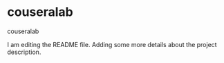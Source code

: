 # couseralab
couseralab

I am editing the README file. Adding some more details about the project description.
